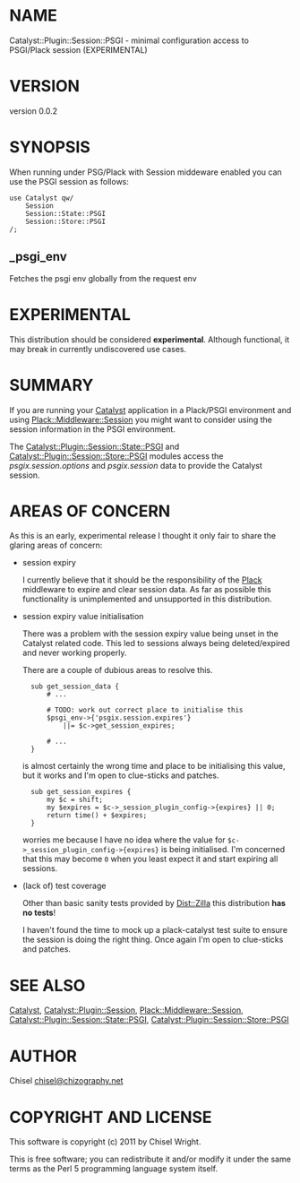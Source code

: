 # NAME

Catalyst::Plugin::Session::PSGI - minimal configuration access to PSGI/Plack session (EXPERIMENTAL)

# VERSION

version 0.0.2

# SYNOPSIS

When running under PSG/Plack with Session middeware enabled you can use the
PSGI session as follows:

    use Catalyst qw/
        Session
        Session::State::PSGI
        Session::Store::PSGI
    /;

## \_psgi\_env

Fetches the psgi env globally from the request env

# EXPERIMENTAL

This distribution should be considered __experimental__. Although functional, it
may break in currently undiscovered use cases.

# SUMMARY

If you are running your [Catalyst](http://search.cpan.org/perldoc?Catalyst) application in a Plack/PSGI environment and
using [Plack::Middleware::Session](http://search.cpan.org/perldoc?Plack::Middleware::Session) you might want to consider using the
session information in the PSGI environment.

The [Catalyst::Plugin::Session::State::PSGI](http://search.cpan.org/perldoc?Catalyst::Plugin::Session::State::PSGI) and
[Catalyst::Plugin::Session::Store::PSGI](http://search.cpan.org/perldoc?Catalyst::Plugin::Session::Store::PSGI) modules access the
_psgix.session.options_ and _psgix.session_ data to provide the Catalyst
session.

# AREAS OF CONCERN

As this is an early, experimental release I thought it only fair to share the
glaring areas of concern:

- session expiry

    I currently believe that it should be the responsibility of the [Plack](http://search.cpan.org/perldoc?Plack)
    middleware to expire and clear session data. As far as possible this
    functionality is unimplemented and unsupported in this distribution.

- session expiry value initialisation

    There was a problem with the session expiry value being unset in the Catalyst
    related code. This led to sessions always being deleted/expired and never
    working properly.

    There are a couple of dubious areas to resolve this.

        sub get_session_data {
            # ...

            # TODO: work out correct place to initialise this
            $psgi_env->{'psgix.session.expires'}
                ||= $c->get_session_expires;

            # ...
        }

    is almost certainly the wrong time and place to be initialising this value, but
    it works and I'm open to clue-sticks and patches.

        sub get_session_expires {
            my $c = shift;
            my $expires = $c->_session_plugin_config->{expires} || 0;
            return time() + $expires;
        }

    worries me because I have no idea where the value for
    `$c->_session_plugin_config->{expires}` is being initialised. I'm concerned
    that this may become `0` when you least expect it and start expiring all
    sessions.

- (lack of) test coverage

    Other than basic sanity tests provided by [Dist::Zilla](http://search.cpan.org/perldoc?Dist::Zilla) this distribution __has no tests__!

    I haven't found the time to mock up a plack-catalyst test suite to ensure the
    session is doing the right thing. Once again I'm open to clue-sticks and
    patches.

# SEE ALSO

[Catalyst](http://search.cpan.org/perldoc?Catalyst),
[Catalyst::Plugin::Session](http://search.cpan.org/perldoc?Catalyst::Plugin::Session),
[Plack::Middleware::Session](http://search.cpan.org/perldoc?Plack::Middleware::Session),
[Catalyst::Plugin::Session::State::PSGI](http://search.cpan.org/perldoc?Catalyst::Plugin::Session::State::PSGI),
[Catalyst::Plugin::Session::Store::PSGI](http://search.cpan.org/perldoc?Catalyst::Plugin::Session::Store::PSGI)

# AUTHOR

Chisel <chisel@chizography.net>

# COPYRIGHT AND LICENSE

This software is copyright (c) 2011 by Chisel Wright.

This is free software; you can redistribute it and/or modify it under
the same terms as the Perl 5 programming language system itself.
